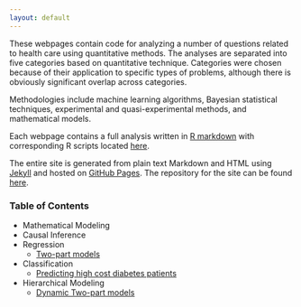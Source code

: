 ```yaml
---
layout: default
---
```


These webpages contain code for analyzing a number of questions related to health care using quantitative methods. The analyses are separated into five categories based on quantitative technique. Categories were chosen because of their application to specific types of problems, although there is obviously significant overlap across categories. 

Methodologies include machine learning algorithms, Bayesian statistical techniques, experimental and quasi-experimental methods, and mathematical models. 

Each webpage contains a full analysis written in [R markdown](http://rmarkdown.rstudio.com/) with corresponding R scripts located [here](https://github.com/dincerti/dincerti.github.io/tree/master/r). 

The entire site is generated from plain text Markdown and HTML using [Jekyll](https://jekyllrb.com/) and hosted on [GitHub Pages](https://pages.github.com/). The repository for the site can be found [here](https://github.com/dincerti/dincerti.github.io). 

### Table of Contents
* Mathematical Modeling
* Causal Inference
* Regression
    + [Two-part models](twopart.html)
* Classification
    + [Predicting high cost diabetes patients](diabetes_highcost.html)
* Hierarchical Modeling
    + [Dynamic Two-part models](dynamic_twopart.html)    
    